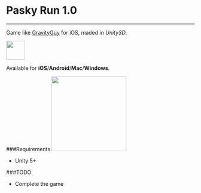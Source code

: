 # Pasky Run 1.0
---

Game like [GravityGuy](https://itunes.apple.com/it/app/gravity-guy/id398348506?mt=8) for iOS, maded in *Unity3D*.  

<img src="http://vignette1.wikia.nocookie.net/miniclip/images/a/a5/Gravity_Guy_icon.png/revision/latest?cb=20130429005232" width="50">

Available for **iOS**/**Android**/**Mac**/**Windows**.


###Requirements
<img src="https://unity3d.com/profiles/unity3d/themes/unity/images/company/brand/logos/primary/unity-logo.png" width="200">

- Unity 5+


###TODO
- Complete the game

